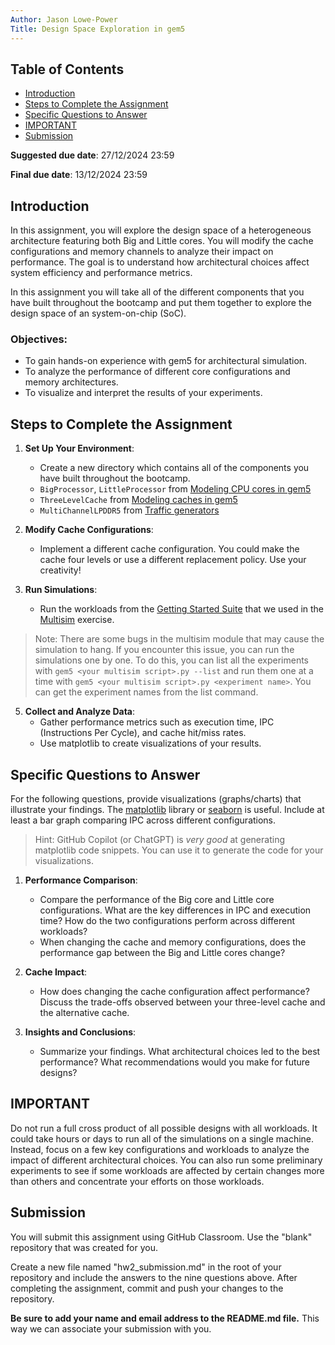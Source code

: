 ```yaml
---
Author: Jason Lowe-Power
Title: Design Space Exploration in gem5
---
```


## Table of Contents

- [Introduction](#introduction)
- [Steps to Complete the Assignment](#steps-to-complete-the-assignment)
- [Specific Questions to Answer](#specific-questions-to-answer)
- [IMPORTANT](#important)
- [Submission](#submission)

**Suggested due date**: 27/12/2024 23:59

**Final due date**: 13/12/2024 23:59

## Introduction

In this assignment, you will explore the design space of a heterogeneous architecture featuring both Big and Little cores. You will modify the cache configurations and memory channels to analyze their impact on performance. The goal is to understand how architectural choices affect system efficiency and performance metrics.

In this assignment you will take all of the different components that you have built throughout the bootcamp and put them together to explore the design space of an system-on-chip (SoC).

### Objectives:

- To gain hands-on experience with gem5 for architectural simulation.
- To analyze the performance of different core configurations and memory architectures.
- To visualize and interpret the results of your experiments.

## Steps to Complete the Assignment

1. **Set Up Your Environment**:
   - Create a new directory which contains all of the components you have built throughout the bootcamp.
   - `BigProcessor`, `LittleProcessor` from [Modeling CPU cores in gem5](/slides/02-Using-gem5/05-cores.md)
   - `ThreeLevelCache` from [Modeling caches in gem5](/slides/02-Using-gem5/04-cache-hierarchies.md)
   - `MultiChannelLPDDR5` from [Traffic generators](/slides/02-Using-gem5/03-traffic-generators.md)

2. **Modify Cache Configurations**:
   - Implement a different cache configuration. You could make the cache four levels or use a different replacement policy. Use your creativity!

3. **Run Simulations**:
   - Run the workloads from the [Getting Started Suite](https://resources.gem5.org/resources/riscv-getting-started-benchmark-suite?version=1.0.0) that we used in the [Multisim](/slides/02-Using-gem5/08-multisim.md) exercise.

> Note: There are some bugs in the multisim module that may cause the simulation to hang. If you encounter this issue, you can run the simulations one by one. To do this, you can list all the experiments with `gem5 <your multisim script>.py --list` and run them one at a time with `gem5 <your multisim script>.py <experiment name>`. You can get the experiment names from the list command.

5. **Collect and Analyze Data**:
   - Gather performance metrics such as execution time, IPC (Instructions Per Cycle), and cache hit/miss rates.
   - Use matplotlib to create visualizations of your results.

## Specific Questions to Answer

For the following questions, provide visualizations (graphs/charts) that illustrate your findings. The [matplotlib](https://matplotlib.org/) library or [seaborn](https://seaborn.pydata.org/) is useful. Include at least a bar graph comparing IPC across different configurations.

> Hint: GitHub Copilot (or ChatGPT) is *very good* at generating matplotlib code snippets. You can use it to generate the code for your visualizations.

1. **Performance Comparison**:
   - Compare the performance of the Big core and Little core configurations. What are the key differences in IPC and execution time? How do the two configurations perform across different workloads?
   - When changing the cache and memory configurations, does the performance gap between the Big and Little cores change?

2. **Cache Impact**:
   - How does changing the cache configuration affect performance? Discuss the trade-offs observed between your three-level cache and the alternative cache.

3. **Insights and Conclusions**:
   - Summarize your findings. What architectural choices led to the best performance? What recommendations would you make for future designs?

## **IMPORTANT**

Do not run a full cross product of all possible designs with all workloads.
It could take hours or days to run all of the simulations on a single machine.
Instead, focus on a few key configurations and workloads to analyze the impact of different architectural choices.
You can also run some preliminary experiments to see if some workloads are affected by certain changes more than others and concentrate your efforts on those workloads.

## Submission

You will submit this assignment using GitHub Classroom.
Use the "blank" repository that was created for you.

Create a new file named "hw2_submission.md" in the root of your repository and include the answers to the nine questions above.
After completing the assignment, commit and push your changes to the repository.

**Be sure to add your name and email address to the README.md file.**
This way we can associate your submission with you.
